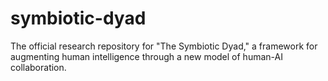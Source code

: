 # symbiotic-dyad
The official research repository for "The Symbiotic Dyad," a framework for augmenting human intelligence through a new model of human-AI collaboration.

